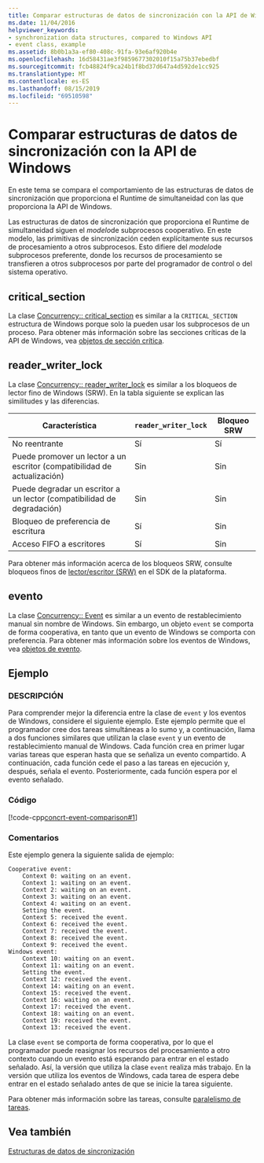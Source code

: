 ```yaml
---
title: Comparar estructuras de datos de sincronización con la API de Windows
ms.date: 11/04/2016
helpviewer_keywords:
- synchronization data structures, compared to Windows API
- event class, example
ms.assetid: 8b0b1a3a-ef80-408c-91fa-93e6af920b4e
ms.openlocfilehash: 16d58431ae3f9859677302010f15a75b37ebedbf
ms.sourcegitcommit: fcb48824f9ca24b1f8bd37d647a4d592de1cc925
ms.translationtype: MT
ms.contentlocale: es-ES
ms.lasthandoff: 08/15/2019
ms.locfileid: "69510598"
---
```

# <a name="comparing-synchronization-data-structures-to-the-windows-api"></a>Comparar estructuras de datos de sincronización con la API de Windows

En este tema se compara el comportamiento de las estructuras de datos de sincronización que proporciona el Runtime de simultaneidad con las que proporciona la API de Windows.

Las estructuras de datos de sincronización que proporciona el Runtime de simultaneidad siguen el *modelo*de subprocesos cooperativo. En este modelo, las primitivas de sincronización ceden explícitamente sus recursos de procesamiento a otros subprocesos. Esto difiere del *modelo*de subprocesos preferente, donde los recursos de procesamiento se transfieren a otros subprocesos por parte del programador de control o del sistema operativo.

## <a name="critical_section"></a>critical_section

La clase [Concurrency:: critical_section](../../parallel/concrt/reference/critical-section-class.md) es similar a la `CRITICAL_SECTION` estructura de Windows porque solo la pueden usar los subprocesos de un proceso. Para obtener más información sobre las secciones críticas de la API de Windows, vea [objetos de sección crítica](/windows/win32/Sync/critical-section-objects).

## <a name="reader_writer_lock"></a>reader_writer_lock

La clase [Concurrency:: reader_writer_lock](../../parallel/concrt/reference/reader-writer-lock-class.md) es similar a los bloqueos de lector fino de Windows (SRW). En la tabla siguiente se explican las similitudes y las diferencias.

|Característica|`reader_writer_lock`|Bloqueo SRW|
|-------------|--------------------------|--------------|
|No reentrante|Sí|Sí|
|Puede promover un lector a un escritor (compatibilidad de actualización)|Sin|Sin|
|Puede degradar un escritor a un lector (compatibilidad de degradación)|Sin|Sin|
|Bloqueo de preferencia de escritura|Sí|Sin|
|Acceso FIFO a escritores|Sí|Sin|

Para obtener más información acerca de los bloqueos SRW, consulte bloqueos finos de [lector/escritor (SRW)](/windows/win32/sync/slim-reader-writer--srw--locks) en el SDK de la plataforma.

## <a name="event"></a>evento

La clase [Concurrency:: Event](../../parallel/concrt/reference/event-class.md) es similar a un evento de restablecimiento manual sin nombre de Windows. Sin embargo, un objeto `event` se comporta de forma cooperativa, en tanto que un evento de Windows se comporta con preferencia. Para obtener más información sobre los eventos de Windows, vea [objetos de evento](/windows/win32/Sync/event-objects).

## <a name="example"></a>Ejemplo

### <a name="description"></a>DESCRIPCIÓN

Para comprender mejor la diferencia entre la clase de `event` y los eventos de Windows, considere el siguiente ejemplo. Este ejemplo permite que el programador cree dos tareas simultáneas a lo sumo y, a continuación, llama a dos funciones similares que utilizan la clase `event` y un evento de restablecimiento manual de Windows. Cada función crea en primer lugar varias tareas que esperan hasta que se señaliza un evento compartido. A continuación, cada función cede el paso a las tareas en ejecución y, después, señala el evento. Posteriormente, cada función espera por el evento señalado.

### <a name="code"></a>Código

[!code-cpp[concrt-event-comparison#1](../../parallel/concrt/codesnippet/cpp/comparing-synchronization-data-structures-to-the-windows-api_1.cpp)]

### <a name="comments"></a>Comentarios

Este ejemplo genera la siguiente salida de ejemplo:

```Output
Cooperative event:
    Context 0: waiting on an event.
    Context 1: waiting on an event.
    Context 2: waiting on an event.
    Context 3: waiting on an event.
    Context 4: waiting on an event.
    Setting the event.
    Context 5: received the event.
    Context 6: received the event.
    Context 7: received the event.
    Context 8: received the event.
    Context 9: received the event.
Windows event:
    Context 10: waiting on an event.
    Context 11: waiting on an event.
    Setting the event.
    Context 12: received the event.
    Context 14: waiting on an event.
    Context 15: received the event.
    Context 16: waiting on an event.
    Context 17: received the event.
    Context 18: waiting on an event.
    Context 19: received the event.
    Context 13: received the event.
```

La clase `event` se comporta de forma cooperativa, por lo que el programador puede reasignar los recursos del procesamiento a otro contexto cuando un evento está esperando para entrar en el estado señalado. Así, la versión que utiliza la clase `event` realiza más trabajo. En la versión que utiliza los eventos de Windows, cada tarea de espera debe entrar en el estado señalado antes de que se inicie la tarea siguiente.

Para obtener más información sobre las tareas, consulte [paralelismo de tareas](../../parallel/concrt/task-parallelism-concurrency-runtime.md).

## <a name="see-also"></a>Vea también

[Estructuras de datos de sincronización](../../parallel/concrt/synchronization-data-structures.md)
